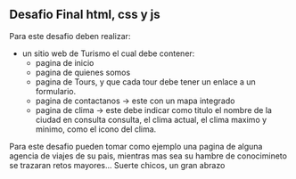## Desafio Final html, css y js

Para este desafio deben realizar:
- un sitio web de Turismo el cual debe contener:
  - pagina de inicio
  - pagina de quienes somos
  - pagina de Tours, y que cada tour debe tener un enlace a un formulario.
  - pagina de contactanos -> este con un mapa integrado
  - pagina de clima -> este debe indicar como titulo el nombre de la ciudad en consulta consulta, el clima actual, el clima maximo y minimo, como el icono del clima.

Para este desafio pueden tomar como ejemplo una pagina de alguna agencia de viajes de su pais, mientras mas sea su hambre de conocimineto se trazaran retos mayores... 
Suerte chicos, un gran abrazo